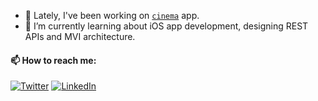 
- 🔭 Lately, I've been working on [`cinema`](https://github.com/sevvalserbes/cinema)  app.
- 🌱 I’m currently learning about iOS app development, designing REST APIs and MVI architecture.
#### 📫 How to reach me: 
[![Twitter](https://img.shields.io/badge/twitter-%231DA1F2.svg?&style=for-the-badge&logo=twitter&logoColor=white)](https://twitter.com/sevvalserbes)
[![LinkedIn](https://img.shields.io/badge/linkedin-%230077B5.svg?&style=for-the-badge&logo=linkedin&logoColor=white)](https://www.linkedin.com/in/sevvalserbes/)


<!--
**sevvalserbes/sevvalserbes** is a ✨ _special_ ✨ repository because its `README.md` (this file) appears on your GitHub profile.

Here are some ideas to get you started:

- 🔭 I’m currently working on ...
- 🌱 I’m currently learning ...
- 👯 I’m looking to collaborate on ...
- 🤔 I’m looking for help with ...
- 💬 Ask me about ...
- 📫 How to reach me: ...
- ⚡ Fun fact: ...
-->

